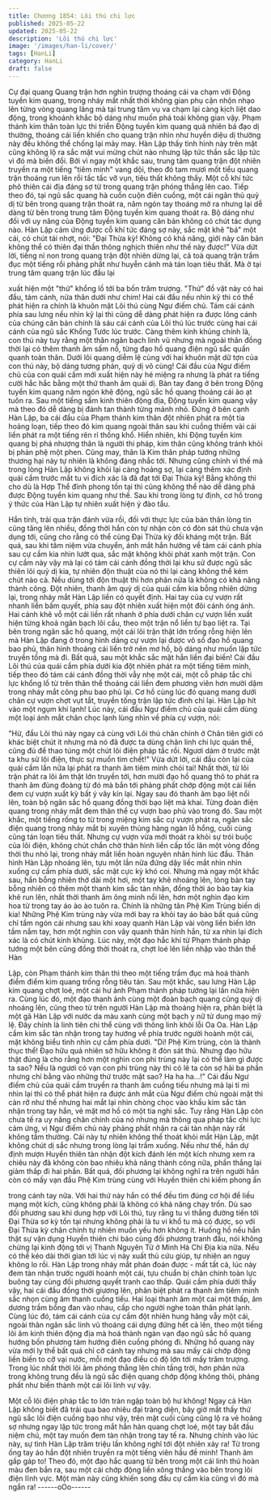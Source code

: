 ```yaml
---
title: Chương 1854: Lôi thú chi lực
published: 2025-05-22
updated: 2025-05-22
description: 'Lôi thú chi lực'
image: '/images/han-li/cover/'
tags: [HanLi]
category: HanLi
draft: false
---
```


Cự đại quang Quang trận hơn nghìn trượng thoáng cái va chạm
với Động tuyền kim quang, trong nháy mắt nhất thời không gian
phụ cận nhộn nhạo lên từng vòng quang lãng mà tại trung tâm vụ
va chạm lại càng kịch liệt dao động, trong khoảnh khắc bộ dáng
như muốn phá toái không gian vậy.
Phạm thánh kim thân toàn lực thi triển Động tuyền kim quang quả
nhiên bá đạo dị thường, thoáng cái liền khiến cho quang trận nhìn
như huyền diệu dị thường này đều không thể chống lại mảy may.
Hàn Lập thấy tình hình này trên mặt cũng không lộ ra sắc mặt vui
mừng chút nào nhưng lập tức thần sắc lập tức vì đó mà biến đổi.
Bởi vì ngay một khắc sau, trung tâm quang trận đột nhiên truyền
ra một tiếng "tiêm minh" vang dội, theo đó tam mươi mốt tiểu
quang trận thoáng run lên rồi tấc tấc vỡ vụn, tiêu thất không thấy.
Một cỗ khí tức phô thiên cái địa đáng sợ từ trong quang trận
phóng thẳng lên cao. Tiếp theo đó, tại ngũ sắc quang hà cuồn
cuộn điên cuồng, một cái ngân thủ quỷ dị từ bên trong quang trận
thoát ra, năm ngón tay thoáng mở ra nhưng lại dễ dàng từ bên
trong trung tâm Động tuyền kim quang thoát ra. Bộ dáng như đối
với uy năng của Động tuyền kim quang căn bản không có chút tác
dụng nào.
Hàn Lập cảm ứng được cỗ khí tức đáng sợ này, sắc mặt khẽ "bá"
một cái, có chút tái nhợt, nói:
"Đại Thừa kỳ! Không có khả năng, giới này căn bản không thể có
thiên đại thần thông nghịch thiên như thế này được!"
Vừa dứt lời, tiếng nỉ non trong quang trận đột nhiên dừng lại, cả
toà quang trận trầm đục một tiếng rồi phảng phất như huyễn cảnh
mà tán loạn tiêu thất. Mà ở tại trung tâm quang trận lúc đầu lại

xuất hiện một "thứ" khổng lồ tới ba bốn trăm trượng. "Thứ" đồ vật
này có hai đầu, tám cánh, nửa thân dưới như chim!
Hai cái đầu nếu nhìn kỹ thì có thể phát hiện ra chính là khuôn mặt
Lôi thú cùng Ngư điếm chủ. Tám cái cánh phía sau lưng nếu nhìn
kỹ lại thì cũng dễ dàng phát hiện ra được lông cánh của chúng
căn bản chính là sáu cái cánh của Lôi thú lúc trước cùng hai cái
cánh của ngũ sắc Khổng Tước lúc trước.
Càng thêm kinh khủng chính là, con thú này tuy rằng một thân
ngân bạch linh vũ nhưng mà ngoài thân đồng thời lại có thêm
thanh âm sấm nổ, từng đạo hồ quang điện ngũ sắc quấn quanh
toàn thân.
Dưới lôi quang diễm lệ cùng với hai khuôn mặt dữ tợn của con
thú này, bộ dáng tương phản, quỷ dị vô cùng!
Cái đầu của Ngư điếm chủ của con quái cầm mới xuất hiện này
hé miệng ra nhưng là phát ra tiếng cười hắc hắc bằng một thứ
thanh âm quái dị. Bàn tay đang ở bên trong Động tuyền kim
quang năm ngón khẽ động, ngũ sắc hồ quang thoáng cái ào ạt
tuôn ra. Sau một tiếng sấm kinh thiên động địa, Động tuyền kim
quang vậy mà theo đó dễ dàng bị đánh tan thành từng mảnh nhỏ.
Đứng ở bên cạnh Hàn Lập, ba cái đầu của Phạm thánh kim thân
đột nhiên phát ra một tia hoảng loạn, tiếp theo đó kim quang
ngoài thân sau khi cuồng thiểm vài cái liền phát ra một tiếng rên rỉ
thống khổ.
Hiển nhiên, khi Động tuyền kim quang bị phá nhượng thân là
người thi pháp, kim thân cũng không tránh khỏi bị phản phệ một
phen. Cũng may, thân là Kim thân pháp tướng những thương hại
này tự nhiên là không đáng nhắc tới. Nhưng cũng chính vì thế mà
trong lòng Hàn Lập không khỏi lại càng hoảng sợ, lại càng thêm
xác định quái cầm trước mắt tu vi đích xác là đã đạt tới Đại Thừa
kỳ! Bằng không thì cho dù là Hợp Thể đỉnh phong tồn tại thì cũng
không thể nào dễ dàng phá được Động tuyền kim quang như thế.
Sau khi trong lòng tự định, cơ hồ trong ý thức của Hàn Lập tự
nhiên xuất hiện ý đào tẩu.

Hắn tính, trải qua trận đánh vừa rồi, đối với thực lực của bản thân
lòng tin cũng tăng lên nhiều, đồng thời hắn còn tự nhận còn có
đòn sát thủ chưa vận dụng tới, cũng cho rằng có thể cùng Đại
Thừa kỳ đối kháng một trận.
Bất quá, sau khi tâm niệm vừa chuyển, ánh mắt hắn hướng về
tám cái cánh phía sau cự cầm kia nhìn lướt qua, sắc mặt không
khỏi phát xanh một trận.
Con cự cầm này vậy mà lại có tám cái cánh đồng thời lại khu sử
được ngũ sắc thiên lôi quỷ dị kia, tự nhiên độn thuật của nó thì lại
càng không thể kém chút nào cả. Nếu dùng tới độn thuật thì hơn
phân nửa là không có khả năng thành công.
Đột nhiên, thanh âm quỷ dị của quái cầm kia bỗng nhiên dừng lại,
trong nháy mắt Hàn Lập liền có quyết định. Hai tay của cự vượn
rất nhanh liền bấm quyết, phía sau đột nhiên xuất hiện một đôi
cánh óng ánh. Hai cánh khẽ vỗ một cái liền rất nhanh ở phía dưới
chân cự vượn liền xuất hiện từng khoả ngân bạch lôi cầu, theo
một trận nổ liền tự bạo liệt ra. Tại bên trong ngân sắc hồ quang,
một cái lôi trận thật lớn trống rỗng hiện lên mà Hàn Lập đang ở
trong hình dáng cự vượn lại được vô số đạo hồ quang bao phủ,
thân hình thoáng cái liền trở nên mơ hồ, bộ dáng như muốn lập
tức truyền tống mà đi.
Bất quá, sau một khắc sắc mặt hắn liền đại biến!
Cái đầu Lôi thú của quái cầm phía dưới kia đột nhiên phát ra một
tiếng tiêm minh, tiếp theo đó tám cái cánh đồng thời vẫy nhẹ một
cái, một cỗ pháp tắc chi lực khổng lồ từ trên thân thể thoáng cái
liền đem phương viên hơn mười dặm trong nháy mắt công phu
bao phủ lại. Cơ hồ cùng lúc đó quang mang dưới chân cự vượn
chợt vụt tắt, truyền tống trận lập tức đình chỉ lại.
Hàn Lập hít vào một ngụm khí lạnh!
Lúc này, cái đầu Ngư điếm chủ của quái cầm dùng một loại ánh
mắt chân chọc lạnh lùng nhìn về phía cự vượn, nói:

"Hừ, đầu Lôi thú này ngay cả cùng với Lôi thú chân chính ở Chân
tiên giới có khác biệt chút ít nhưng mà nó đã được ta dùng chân
linh chi lực quán thể, cũng đủ để thao túng một chút lôi điện pháp
tắc rồi. Ngươi dám ở trước mặt ta khu sử lôi điện, thực sự muốn
tìm chết!"
Vừa dứt lời, cái đầu còn lại của quái cầm lần nữa lại phát ra thanh
âm tiêm minh chói tai! Nhất thời, từ lôi trận phát ra lôi âm thật lớn
truyền tới, hơn mười đạo hồ quang thô to phát ra thanh âm đùng
đoàng từ đó mà bắn tới phảng phất chớp động một cái liền đem
cự vượn xuất kỳ bất ý vây kín lại. Ngay sau đó thanh âm bạo liệt
nổi lên, toàn bộ ngân sắc hồ quang đồng thời bạo liệt mà khai.
Từng đoàn điện quang trong nháy mắt đem thân thể cự vượn bao
phủ vào trong đó. Sau một khắc, một tiếng rống to từ trong miệng
kim sắc cự vượn phát ra, ngân sắc điện quang trong nháy mắt bị
xuyên thủng hàng ngàn lỗ hổng, cuối cùng cũng tán loạn tiêu thất.
Nhưng cự vượn vừa mới thoát ra khỏi sự trói buộc của lôi điện,
không chút chần chờ thân hình liền cấp tốc lăn một vòng đồng
thời thu nhỏ lại, trong nháy mắt liền hoàn nguyên nhân hình lúc
đầu.
Thân hình Hàn Lập nhoáng lên, tựu một lần nữa đứng dậy liếc
mắt nhìn nhìn xuống cự cầm phía dưới, sắc mặt cực kỳ khó coi.
Nhưng mà ngay một khắc sau, hắn bỗng nhiên thở dài một hơi,
một tay khẽ nhoáng lên, lòng bàn tay bỗng nhiên có thêm một
thanh kim sắc tàn nhận, đồng thời áo bào tay kia khẽ run lên, nhất
thời thanh âm ông minh nổi lên, hơn một nghìn đạo kim hoa từ
trong tay áo ào ào tuôn ra.
Chính là những tân Phệ Kim Trùng biến dị kia!
Những Phệ Kim trùng này vừa mới bay ra khỏi tay áo bào bất quá
cũng chỉ tầm ngón cái nhưng sau khi xoay quanh Hàn Lập vài
vòng liền biến lớn tầm nắm tay, hơn một nghìn con vây quanh
thân hình hắn, từ xa nhìn lại đích xác là có chút kinh khủng.
Lúc này, một đạo hắc khí từ Phạm thánh pháp tướng một bên
cũng đồng thời thoát ra, chợt loé lên liền nhập vào thân thể Hàn

Lập, còn Phạm thánh kim thân thì theo một tiếng trầm đục mà hoá
thành điểm điểm kim quang trống rỗng tiêu tán. Sau một khắc,
sau lưng Hàn Lập kim quang chợt loé, một cái hư ảnh Phạm
thánh pháp tướng lại lần nữa hiện ra.
Cùng lúc đó, một đạo thanh ảnh cùng một đoàn bạch quang cũng
quỷ dị nhoáng lên, cũng theo từ trên người Hàn Lập mà thoáng
hiện ra, phân biệt là một gã Hàn Lập với nước da màu xanh cùng
một bạch y nữ tử dung mạo mỹ lệ. Đây chính là linh tiên chi thể
cùng với thông linh khôi lỗi Oa Oa.
Hàn Lập cầm kim sắc tàn nhận trong tay hướng về phía trước
người hoành một cái, mặt không biểu tình nhìn cự cầm phía dưới.
"Di! Phệ Kim trùng, còn là thành thục thể! Đạo hữu quả nhiên sở
hữu không ít đòn sát thủ. Nhưng đạo hữu thật đúng là cho rằng
hơn một nghìn con phi trùng này lại có thể làm gì được ta sao?
Nếu là ngươi có vạn con phi trùng này thì có lẽ ta còn sợ hãi ba
phần nhưng chỉ bằng vào những thứ trước mặt sao? Ha ha ha...!"
Cái đầu Ngư điếm chủ của quái cầm truyền ra thanh âm cuồng
tiếu nhưng mà lại tỉ mì nhìn lại thì có thể phát hiện ra được ánh
mắt của Ngư điếm chủ ngoài mặt thì càn rỡ như thế nhưng hai
mắt lại nhìn chòng chọc vào khẩu kim sắc tàn nhận trong tay hắn,
vẻ mặt mơ hồ có một tia nghi sắc.
Tuy rằng Hàn Lập còn chưa tế ra uy năng chân chính của nó
nhưng mà thông qua pháp tắc chi lực cảm ứng, vị Ngư điếm chủ
này phảng phất nhận ra cái tàn nhận này rất không tầm thường.
Cái này tự nhiên không thể thoát khỏi mắt Hàn Lập, mặt không
chút dị sắc nhưng trong lòng lại trầm xuống.
Nếu như thế, hắn dự định mượn Huyền thiên tàn nhận đột kích
đánh lén một kích nhưng xem ra chiêu này đã không còn bao
nhiêu khả năng thành công nữa, phần thắng lại giảm thấp đi hai
phần.
Bất quá, đối phương lại không nghĩ ra trên người hắn còn có mấy
vạn đầu Phệ Kim trùng cùng với Huyền thiên chi kiếm phong ấn

trong cánh tay nữa. Với hai thứ này hắn có thể đều tìm đúng cơ
hội để liều mạng một kích, cũng không phải là không có khả năng
chạy trốn.
Dù sao đối phương sau khi dung hợp với Lôi thú, tuy rằng tu vi
thẳng đường tiến tới Đại Thừa sơ kỳ tồn tại nhưng không phải là
tu vi khổ tu mà có được, so với Đại Thừa kỳ chân chính tự nhiên
muốn yếu hơn không ít.
Huống hồ nếu hắn thật sự vận dụng Huyền thiên chi bảo cùng đối
phương tranh đấu, nói không chừng lại kinh động tới vị Thanh
Nguyên Tử ở Minh Hà Chi Địa kia nữa. Nếu có thể kéo dài thời
gian tới lúc vị này xuất thủ cứu giúp, tự nhiên an nguy không lo
rồi.
Hàn Lập trong nháy mắt phán đoán được - mất tất cả, lúc này
đem tàn nhận trước người hoành một cái, tựu chuẩn bị chân
chính toàn lực buông tay cùng đối phương quyết tranh cao thấp.
Quái cầm phía dưới thấy vậy, hai cái đầu đồng thời giương lên,
phân biệt phát ra thanh âm tiêm minh sắc nhọn cùng âm thanh
cuồng tiếu.
Hai loại thanh âm một cai một thấp, âm dương trầm bổng đan vào
nhau, cấp cho người nghe toàn thân phát lạnh.
Cùng lúc đó, tám cái cánh của cự cầm đột nhiên hung hăng vẫy
một cái, ngoài thân ngân sắc linh vũ thoáng cái dựng đứng hết cả
lên, theo một tiếng lôi âm kinh thiên động địa mà hoá thành ngàn
vạn đạo ngũ sắc hồ quang hướng bốn phương tám hướng điên
cuồng phóng đi.
Những hồ quang này vừa mới ly thể bất quá chỉ cỡ cánh tay
nhưng mà sau mấy cái chớp động liền biến to cỡ vại nước, mỗi
một đạo điều có độ lớn tới mấy trăm trượng.
Trong lúc nhất thời lôi âm phóng thẳng lên chín tầng trời, hơn
phân nửa trong không trung đều là ngũ sắc điện quang chớp
động không thôi, phảng phất như biến thành một cái lôi linh vự
vậy.

Một cỗ lôi điện pháp tắc to lớn tràn ngập toàn bộ hư không!
Ngay cả Hàn Lập không biết đã trải qua bao nhiêu đại tràng diện,
bây giờ mắt thấy thứ ngũ sắc lôi điện cuồng bạo như vậy, trên
mặt cuối cùng cũng lộ ra vẻ hoảng sợ nhưng ngay lập tức trong
mắt hắn hàn quang chợt loé, một tay bắt đầu niệm chú, một tay
muốn đem tàn nhận trong tay tế ra.
Nhưng chính vào lúc này, sự tình Hàn Lập trăm triệu lần không
nghĩ tới đột nhiên xảy ra!
Từ trong ống tay áo hắn đột nhiên truyền ra một tiếng viên hầu đề
minh!
Thanh âm gấp gáp to!
Theo đó, một đạo hắc quang từ bên trong một cái linh thú hoàn
màu đen bắn ra, sau một cái chớp động liền xông thẳng vào bên
trong lôi điện lĩnh vực.
Một màn này cũng khiến song đầu cự cầm kia cũng vì đó mà
ngẩn ra!
------oOo------
